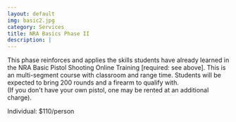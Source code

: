 ```yaml
---
layout: default
img: basic2.jpg
category: Services
title: NRA Basics Phase II
description: |
---
```

This phase reinforces and applies the skills students have already learned in the NRA Basic Pistol Shooting Online Training [required: see above]. This is an multi-segment course with classroom and range time. Students will be expected to bring 200 rounds and a firearm to qualify with.    
(If you don't have your own pistol, one may be rented at an additional charge).     
   

Individual: $110/person